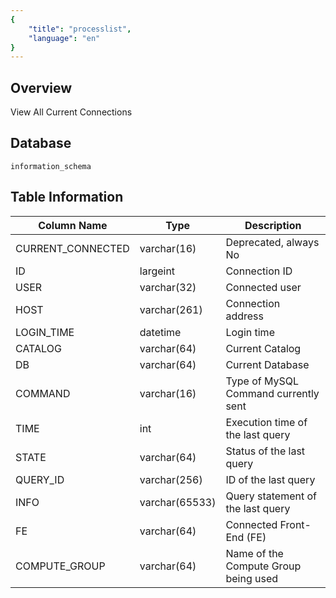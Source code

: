 ```yaml
---
{
    "title": "processlist",
    "language": "en"
}
---
```


## Overview

View All Current Connections

## Database


`information_schema`


## Table Information

| Column Name       | Type           | Description                          |
| ----------------- | -------------- | ------------------------------------ |
| CURRENT_CONNECTED | varchar(16)    | Deprecated, always No                |
| ID                | largeint       | Connection ID                        |
| USER              | varchar(32)    | Connected user                       |
| HOST              | varchar(261)   | Connection address                   |
| LOGIN_TIME        | datetime       | Login time                           |
| CATALOG           | varchar(64)    | Current Catalog                      |
| DB                | varchar(64)    | Current Database                     |
| COMMAND           | varchar(16)    | Type of MySQL Command currently sent |
| TIME              | int            | Execution time of the last query     |
| STATE             | varchar(64)    | Status of the last query             |
| QUERY_ID          | varchar(256)   | ID of the last query                 |
| INFO              | varchar(65533) | Query statement of the last query    |
| FE                | varchar(64)    | Connected Front-End (FE)             |
| COMPUTE_GROUP     | varchar(64)    | Name of the Compute Group being used |
